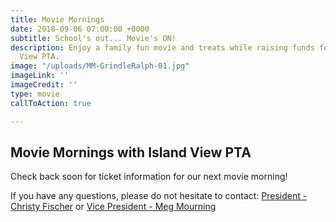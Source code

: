 ```yaml
---
title: Movie Mornings
date: 2018-09-06 07:00:00 +0000
subtitle: School's out... Movie's ON!
description: Enjoy a family fun movie and treats while raising funds for the Island
  View PTA.
image: "/uploads/MM-GrindleRalph-01.jpg"
imageLink: ''
imageCredit: ''
type: movie
callToAction: true

---
```

## Movie Mornings with Island View PTA

Check back soon for ticket information for our next movie morning!

If you have any questions, please do not hesitate to contact: [President - Christy Fischer](mailto:president@islandviewpta.org) or [Vice President - Meg Mourning](mailto:vicepresident@islandviewpta.org)